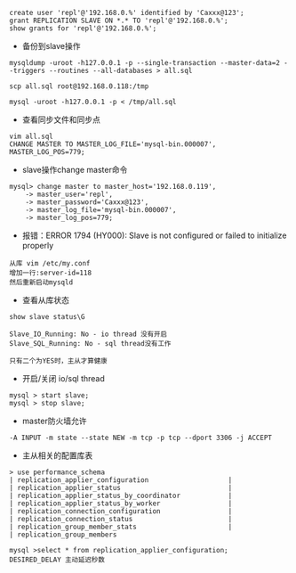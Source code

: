 ```
create user 'repl'@'192.168.0.%' identified by 'Caxxx@123';
grant REPLICATION SLAVE ON *.* TO 'repl'@'192.168.0.%';
show grants for 'repl'@'192.168.0.%';
```

- 备份到slave操作
```
mysqldump -uroot -h127.0.0.1 -p --single-transaction --master-data=2 --triggers --routines --all-databases > all.sql

scp all.sql root@192.168.0.118:/tmp

mysql -uroot -h127.0.0.1 -p < /tmp/all.sql 
```

- 查看同步文件和同步点
```
vim all.sql
CHANGE MASTER TO MASTER_LOG_FILE='mysql-bin.000007', MASTER_LOG_POS=779;
```

- slave操作change master命令
```
mysql> change master to master_host='192.168.0.119',
    -> master_user='repl',
    -> master_password='Caxxx@123',
    -> master_log_file='mysql-bin.000007',
    -> master_log_pos=779;

```

- 报错：ERROR 1794 (HY000): Slave is not configured or failed to initialize properly
```
从库 vim /etc/my.conf
增加一行:server-id=118
然后重新启动mysqld
```

- 查看从库状态
```
show slave status\G

Slave_IO_Running: No - io thread 没有开启
Slave_SQL_Running: No - sql thread没有工作

只有二个为YES时，主从才算健康
```

- 开启/关闭 io/sql thread
```
mysql > start slave;
mysql > stop slave;
```

- master防火墙允许
```
-A INPUT -m state --state NEW -m tcp -p tcp --dport 3306 -j ACCEPT
```

- 主从相关的配置库表
```
> use performance_schema
| replication_applier_configuration                    |
| replication_applier_status                           |
| replication_applier_status_by_coordinator            |
| replication_applier_status_by_worker                 |
| replication_connection_configuration                 |
| replication_connection_status                        |
| replication_group_member_stats                       |
| replication_group_members 

mysql >select * from replication_applier_configuration;
DESIRED_DELAY 主动延迟秒数

```
